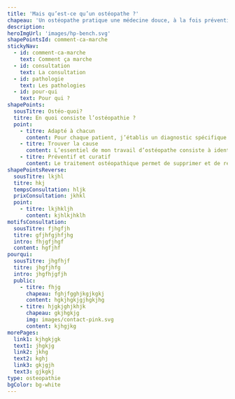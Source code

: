 ```yaml
---
title: 'Mais qu’est-ce qu’un ostéopathe ?'
chapeau: 'Un ostéopathe pratique une médecine douce, à la fois préventive et curative visant à restaurer la mobilité des organes, fascias, articulations grâce à des manipulations manuelles.'
description:
heroImgUrl: 'images/hp-bench.svg'
shapePointsId: comment-ca-marche
stickyNav:
  - id: comment-ca-marche
    text: Comment ça marche
  - id: consultation
    text: La consultation
  - id: pathologie
    text: Les pathologies
  - id: pour-qui
    text: Pour qui ?
shapePoints:
  sousTitre: Ostéo-quoi?
  titre: En quoi consiste l’ostéopathie ?
  point:
    - titre: Adapté à chacun
      content: Pour chaque patient, j’établis un diagnostic spécifique et propose un traitement adapté au cas par cas. À cela, s'ajoutent des conseils personnalisés sur l'hygiène de vie (posture, alimentation, exercices physiques etc…).
    - titre: Trouver la cause
      content: L’essentiel de mon travail d’ostéopathe consiste à identifier l’origine physique et environnementale des différents troubles que subit le patient, puis à rétablir manuellement un bon fonctionnement de l’organisme.
    - titre: Préventif et curatif
      content: Le traitement ostéopathique permet de supprimer et de réajuster les restrictions de mobilité du corps, de restaurer les fonctions perturbées dans le respect constant des amplitudes physiologiques propres à chaque organe ou articulation.
shapePointsReverse:
  sousTitre: lkjhl
  titre: hkj
  tempsConsultation: hljk
  prixConsultation: jkhkl
  point:
    - titre: lkjhkljh
      content: kjhlkjhklh
motifsConsultation:
  sousTitre: fjhgfjh
  titre: gfjhfgjhfjhg
  intro: fhjgfjhgf
  content: hgfjhf
pourqui:
  sousTitre: jhgfhjf
  titre: jhgfjhfg
  intro: jhgfhjgfjh
  public:
    - titre: fhjg
      chapeau: fghjfgghjkgjkgkj
      content: hgkjhgkjgjhgkjhg
    - titre: hjgkjghjkhjk
      chapeau: gkjhgkjg
      img: images/contact-pink.svg
      content: kjhgjkg
morePages:
  link1: kjhgkjgk
  text1: jhgkjg
  link2: jkhg
  text2: kghj
  link3: gkjgjh
  text3: gjkgkj
type: osteopathie
bgColor: bg-white
---
```

